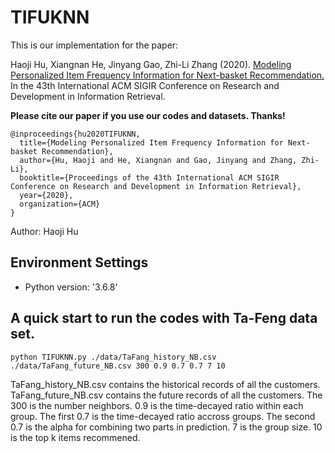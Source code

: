 # TIFUKNN

This is our implementation for the paper: 

Haoji Hu, Xiangnan He, Jinyang Gao, Zhi-Li Zhang (2020). [Modeling Personalized Item Frequency Information for Next-basket Recommendation.](https://dl.acm.org/doi/pdf/10.1145/3397271.3401066) In the 43th International ACM SIGIR Conference on Research and Development in Information Retrieval.

**Please cite our paper if you use our codes and datasets. Thanks!** 
```
@inproceedings{hu2020TIFUKNN,
  title={Modeling Personalized Item Frequency Information for Next-basket Recommendation},
  author={Hu, Haoji and He, Xiangnan and Gao, Jinyang and Zhang, Zhi-Li},
  booktitle={Proceedings of the 43th International ACM SIGIR Conference on Research and Development in Information Retrieval},
  year={2020},
  organization={ACM}
}
```

Author: Haoji Hu

## Environment Settings
- Python version: '3.6.8'

## A quick start to run the codes with Ta-Feng data set.


```
python TIFUKNN.py ./data/TaFang_history_NB.csv ./data/TaFang_future_NB.csv 300 0.9 0.7 0.7 7 10
```

TaFang_history_NB.csv contains the historical records of all the customers. TaFang_future_NB.csv contains the future records of all the customers. The 300 is the number neighbors. 0.9 is the time-decayed ratio within each group. The first 0.7 is the time-decayed ratio accross groups. The second 0.7 is the alpha for combining two parts in prediction. 7 is the group size. 10 is the top k items recommened.


